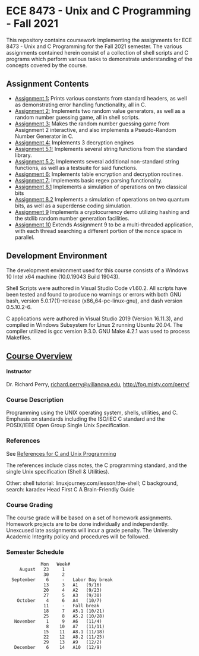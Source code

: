 # ECE 8473 - Unix and C Programming - Fall 2021

This repository contains coursework implementing the assignments for ECE 8473 - Unix and C Programming for the Fall 2021 semester. The various assignments contained herein consist of a collection of shell scripts and C programs which perform various tasks to demonstrate understanding of the concepts covered by the course.

## Assignment Contents
- [Assignment 1:](Assignment1/) Prints various constants from standard headers, as well as demonstrating error handling functionality, all in C.
- [Assignment 2:](Assignment2/) Implements two random value generators, as well as a random number guessing game, all in shell scripts.
- [Assignment 3:](Assignment3/) Makes the random number guessing game from Assignment 2 interactive, and also implements a Pseudo-Random Number Generator in C.
- [Assignment 4:](Assignment4/) Implements 3 decryption engines
- [Assignment 5.1:](Assignment5.1/) Implements several string functions from the standard library.
- [Assignment 5.2:](Assignment5.2/) Implements several additional non-standard string functions, as well as a testsuite for said functions.
- [Assignment 6:](Assignment6/) Implements table encryption and decryption routines.
- [Assignment 7:](Assignment7/) Implements basic regex parsing functionality.
- [Assignment 8.1](Assignment8.1/) Implements a simulation of operations on two classical bits
- [Assignment 8.2](Assignment8.2/) Implements a simulation of operations on two quantum bits, as well as a superdense coding simulation.
- [Assignment 9](Assignment9/) Implements a cryptocurrency demo utilizing hashing and the stdlib random number generation facilities.
- [Assignment 10](Assignment10/) Extends Assignment 9 to be a multi-threaded application, with each thread searching a different portion of the nonce space in parallel.

## Development Environment
The development environment used for this course consists of a Windows 10 Intel x64 machine (10.0.19043 Build 19043).

Shell Scripts were authored in Visual Studio Code v1.60.2. All scripts have been tested and found to produce no warnings or errors with both GNU bash, version 5.0.17(1)-release (x86_64-pc-linux-gnu), and dash version 0.5.10.2-6.

C applications were authored in Visual Studio 2019 (Version 16.11.3), and compiled in Windows Subsystem for Linux 2 running Ubuntu 20.04. The compiler utilized is gcc version 9.3.0. GNU Make 4.2.1 was used to process Makefiles.


## [Course Overview ](https://fog.misty.com/perry/osp/outline.html)
#### __Instructor__
Dr. Richard Perry, richard.perry@villanova.edu, http://fog.misty.com/perry/

### __Course Description__
Programming using the UNIX operating system, shells, utilities, and C. Emphasis on standards including the ISO/IEC C standard and the POSIX/IEEE Open Group Single Unix Specification.

### __References__
See [References for C and Unix Programming](https://fog.misty.com/perry/osp/references/references.html)

The references include class notes, the C programming standard, and the single Unix specification (Shell & Utilities).

Other: shell tutorial: linuxjourney.com/lesson/the-shell; C background, search: karadev Head First C A Brain-Friendly Guide

### __Course Grading__
The course grade will be based on a set of homework assignments. Homework projects are to be done individually and independently. Unexcused late assignments will incur a grade penalty. The University Academic Integrity policy and procedures will be followed.

### __Semester Schedule__

                 Mon   Week#
         August   23     1	
                  30     2   
      September    6     -   Labor Day break
                  13     3   A1   (9/16)
                  20     4   A2   (9/23)
                  27     5   A3   (9/30)
        October    4     6   A4   (10/7)
                  11     -   Fall break
                  18     7   A5.1 (10/21)
                  25     8   A5.2 (10/28)
       November    1     9   A6   (11/4)
                   8    10   A7   (11/11)
                  15    11   A8.1 (11/18)
                  22    12   A8.2 (11/25)
                  29    13   A9   (12/2)
       December    6    14   A10  (12/9)